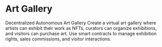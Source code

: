 # Art Gallery
 Decentralized Autonomous Art Gallery Create a virtual art gallery where artists can exhibit their work as NFTs, curators can organize exhibitions, and visitors can purchase art. Use smart contracts to manage exhibition rights, sales commissions, and visitor interactions.
